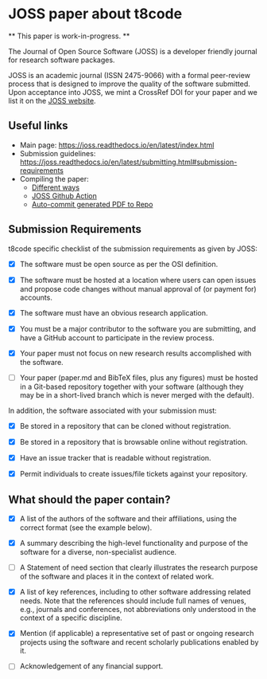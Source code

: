 # JOSS paper about t8code

** This paper is work-in-progress. **

The Journal of Open Source Software (JOSS) is a developer friendly journal for
research software packages.

JOSS is an academic journal (ISSN 2475-9066) with a formal peer-review process
that is designed to improve the quality of the software submitted. Upon
acceptance into JOSS, we mint a CrossRef DOI for your paper and we list it on
the [JOSS website](https://joss.theoj.org/papers/published).

## Useful links

- Main page: https://joss.readthedocs.io/en/latest/index.html
- Submission guidelines: https://joss.readthedocs.io/en/latest/submitting.html#submission-requirements
- Compiling the paper:
  - [Different ways](https://joss.readthedocs.io/en/latest/submitting.html#checking-that-your-paper-compiles)
  - [JOSS Github Action](https://github.com/marketplace/actions/open-journals-pdf-generator)
  - [Auto-commit generated PDF to Repo](https://github.com/stefanzweifel/git-auto-commit-action)

## Submission Requirements

t8code specific checklist of the submission requirements as given by JOSS:

- [x] The software must be open source as per the OSI definition.

- [x] The software must be hosted at a location where users can open issues and
      propose code changes without manual approval of (or payment for) accounts.

- [x] The software must have an obvious research application.

- [x] You must be a major contributor to the software you are submitting, and
      have a GitHub account to participate in the review process.

- [x] Your paper must not focus on new research results accomplished with the software.

- [ ] Your paper (paper.md and BibTeX files, plus any figures) must be hosted
      in a Git-based repository together with your software (although they may be
      in a short-lived branch which is never merged with the default).

In addition, the software associated with your submission must:

- [x] Be stored in a repository that can be cloned without registration.

- [x] Be stored in a repository that is browsable online without registration.

- [x] Have an issue tracker that is readable without registration.

- [x] Permit individuals to create issues/file tickets against your repository.

## What should the paper contain?

- [x] A list of the authors of the software and their affiliations, using the correct format (see the example below).

- [x] A summary describing the high-level functionality and purpose of the software for a diverse, non-specialist audience.

- [ ] A Statement of need section that clearly illustrates the research purpose of the software and places it in the context of related work.

- [x] A list of key references, including to other software addressing related
      needs. Note that the references should include full names of venues, e.g.,
      journals and conferences, not abbreviations only understood in the context of a
      specific discipline.

- [x] Mention (if applicable) a representative set of past or ongoing research
      projects using the software and recent scholarly publications enabled by it.

- [ ] Acknowledgement of any financial support.
